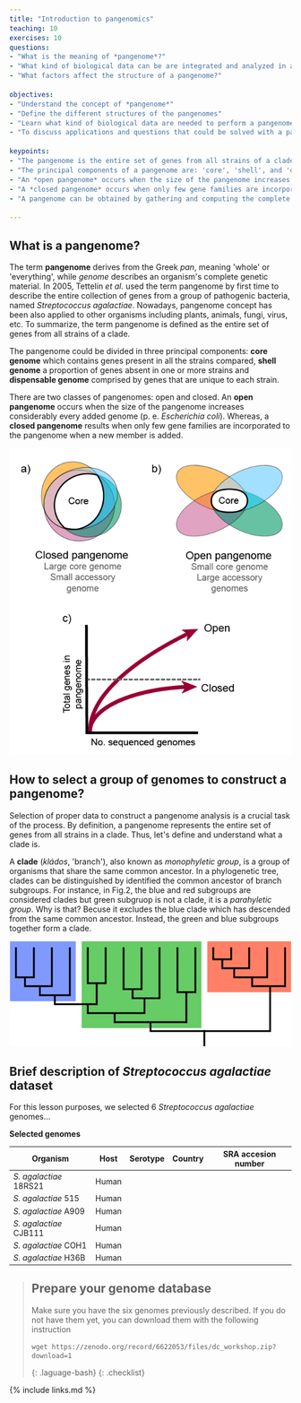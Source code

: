 ```yaml
---
title: "Introduction to pangenomics"
teaching: 10
exercises: 10
questions:
- "What is the meaning of *pangenome*?"
- "What kind of biological data can be are integrated and analyzed in a pangenome?"
- "What factors affect the structure of a pangenome?"

objectives:
- "Understand the concept of *pangenome*"
- "Define the different structures of the pangenomes"
- "Learn what kind of biological data are needed to perform a pangenome analysis"
- "To discuss applications and questions that could be solved with a pangenome analysis"

keypoints:
- "The pangenome is the entire set of genes from all strains of a clade."
- "The principal components of a pangenome are: 'core', 'shell', and 'dispensable'"
- "An *open pangenome* occurs when the size of the pangenome increases considerably every added genome"
- "A *closed pangenome* occurs when only few gene families are incorporated to the pangenome when a new member of the clade is added" 
- "A pangenome can be obtained by gathering and computing the complete genome sequence of the members of a clade by using specialized bioinformatic tools"

---
```


## What is a pangenome?

The term **pangenome** derives from the Greek *pan*, meaning 'whole' or 'everything', while *genome* describes an organism's complete genetic material. In 2005, Tettelin *et al.* used the term pangenome by first time to describe the entire collection of genes from a group of pathogenic bacteria, named *Streptococcus agalactiae*. Nowadays, pangenome concept has been also applied to other organisms including plants, animals, fungi, virus, etc. To summarize, the term pangenome is defined as the entire set of genes from all strains of a clade.

The pangenome could be divided in three principal components: **core genome** which contains genes present in all the strains compared, **shell genome** a proportion of genes absent in one or more strains and **dispensable genome** comprised by genes that are unique to each strain. 

There are two classes of pangenomes: open and closed. An **open pangenome** occurs when the size of the pangenome increases considerably every added genome (p. e. *Escherichia coli*). Whereas, a **closed pangenome** results when only few gene families are incorporated to the pangenome when a new member is added.


![Figure 1. Characteristics of open and closed pangenomes](../fig/Characteristics_of_open_and_closed_pangenomes.png)



## How to select a group of genomes to construct a pangenome?

Selection of proper data to construct a pangenome analysis is a crucial task of the process. By definition, a pangenome represents the entire set of genes from all strains in a clade. Thus, let's define and understand what a clade is. 

A **clade** (*kládos*, 'branch'), also known as *monophyletic group*, is a group of organisms that share the same common ancestor. In a phylogenetic tree, clades can be distinguished by identified the common ancestor of branch subgroups. For instance, in Fig.2, the blue and red subgroups are considered clades but green subgruop is not a clade, it is a *parahyletic group*. Why is that? Becuse it excludes the blue clade which has descended from the same common ancestor. Instead, the green and blue subgroups together form a clade.



![Figure 2. Cladogram representation](../fig/Cladogram.png)


## Brief description of *Streptococcus agalactiae* dataset

For this lesson purposes, we selected 6 *Streptococcus agalactiae* genomes... 


**Selected genomes**


| Organism                | Host    | Serotype   | Country     | SRA accesion number |
|-------------------------|---------|------------|-------------|---------------------|
|*S. agalactiae*  18RS21  | Human   |            |             |                     |
|*S. agalactiae*  515     | Human   |            |             |                     |
|*S. agalactiae*  A909    | Human   |            |             |                     |
|*S. agalactiae*  CJB111  | Human   |            |             |                     |
|*S. agalactiae*  COH1    | Human   |            |             |                     |
|*S. agalactiae*  H36B    | Human   |            |             |                     |


> ## Prepare your genome database 
> Make sure you have the six genomes previously described. If you do not have them yet, you can download them with the following instruction
> 
> ~~~
> wget https://zenodo.org/record/6622053/files/dc_workshop.zip?download=1
> ~~~
> {: .laguage-bash}
{: .checklist}


{% include links.md %}


